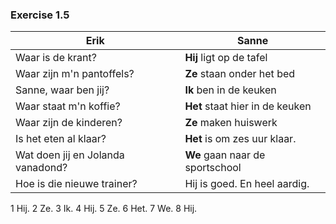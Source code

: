 ### Exercise 1.5

| Erik                              | Sanne                           |
| --------------------------------- | ------------------------------- |
| Waar is de krant?                 | **Hij** ligt op de tafel        |
| Waar zijn m'n pantoffels?         | **Ze** staan onder het bed      |
| Sanne, waar ben jij?              | **Ik** ben in de keuken         |
| Waar staat m'n koffie?            | **Het** staat hier in de keuken |
| Waar zijn de kinderen?            | **Ze** maken huiswerk           |
| Is het eten al klaar?             | **Het** is om zes uur klaar.    |
| Wat doen jij en Jolanda vanadond? | **We** gaan naar de sportschool |
| Hoe is die nieuwe trainer?        | Hij is goed. En heel aardig.    |
1 Hij. 2 Ze. 3 Ik. 4 Hij. 5 Ze. 6 Het. 7 We. 8 Hij.